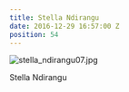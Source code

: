 ```yaml
---
title: Stella Ndirangu
date: 2016-12-29 16:57:00 Z
position: 54
---
```


![stella_ndirangu07.jpg](/uploads/stella_ndirangu07.jpg)

Stella Ndirangu